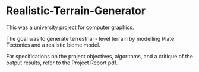 # Realistic-Terrain-Generator

This was a university project for computer graphics.

The goal was to generate terrestrial - level terrain by modelling Plate Tectonics and a realistic biome model.



For specifications on the project objectives, algorithms, and a critique of the output results, refer to the Project Report pdf.
